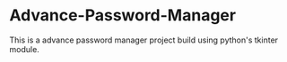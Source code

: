 # Advance-Password-Manager
This is a advance password manager project build using python's tkinter module.
